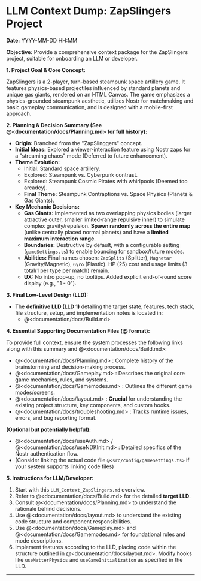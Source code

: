 # LLM Context Dump: ZapSlingers Project

**Date:** YYYY-MM-DD HH:MM

**Objective:** Provide a comprehensive context package for the ZapSlingers project, suitable for onboarding an LLM or developer.

**1. Project Goal & Core Concept:**

ZapSlingers is a 2-player, turn-based steampunk space artillery game. It features physics-based projectiles influenced by standard planets and unique gas giants, rendered on an HTML Canvas. The game emphasizes a physics-grounded steampunk aesthetic, utilizes Nostr for matchmaking and basic gameplay communication, and is designed with a mobile-first approach.

**2. Planning & Decision Summary (See @<documentation/docs/Planning.md> for full history):**

*   **Origin:** Branched from the "ZapSlinggers" concept.
*   **Initial Ideas:** Explored a viewer-interaction feature using Nostr zaps for a "streaming chaos" mode (Deferred to future enhancement).
*   **Theme Evolution:**
    *   Initial: Standard space artillery.
    *   Explored: Steampunk vs. Cyberpunk contrast.
    *   Explored: Steampunk Cosmic Pirates with whirlpools (Deemed too arcadey).
    *   **Final Theme:** Steampunk Contraptions vs. Space Physics (Planets & Gas Giants).
*   **Key Mechanic Decisions:**
    *   **Gas Giants:** Implemented as two overlapping physics bodies (larger attractive outer, smaller limited-range repulsive inner) to simulate complex gravity/repulsion. **Spawn randomly across the entire map** (unlike centrally placed normal planets) and have a **limited maximum interaction range**.
    *   **Boundaries:** Destructive by default, with a configurable setting (`gameSettings.ts`) to enable bouncing for sandbox/future modes.
    *   **Abilities:** Final names chosen: `ZapSplits` (Splitter), `Magnetar` (Gravity/Magnetic), `Gyro` (Plastic). HP (25) cost and usage limits (3 total/1 per type per match) remain.
    *   **UX:** No intro pop-up, no tooltips. Added explicit end-of-round score display (e.g., "1 - 0").

**3. Final Low-Level Design (LLD):**

*   The **definitive LLD (LLD 1)** detailing the target state, features, tech stack, file structure, setup, and implementation notes is located in:
    *   @<documentation/docs/Build.md>

**4. Essential Supporting Documentation Files (@<link> format):**

To provide full context, ensure the system processes the following links along with this summary and @<documentation/docs/Build.md>:

*   @<documentation/docs/Planning.md> : Complete history of the brainstorming and decision-making process.
*   @<documentation/docs/Gameplay.md> : Describes the original core game mechanics, rules, and systems.
*   @<documentation/docs/Gamemodes.md> : Outlines the different game modes/screens.
*   @<documentation/docs/layout.md> : **Crucial** for understanding the existing project structure, key components, and custom hooks.
*   @<documentation/docs/troubleshooting.md> : Tracks runtime issues, errors, and bug reporting format.

**(Optional but potentially helpful):**

*   @<documentation/docs/useAuth.md> / @<documentation/docs/useNDKInit.md> : Detailed specifics of the Nostr authentication flow.
*   (Consider linking the actual code file `@<src/config/gameSettings.ts>` if your system supports linking code files)

**5. Instructions for LLM/Developer:**

1.  Start with this `LLM_Context_ZapSlingers.md` overview.
2.  Refer to @<documentation/docs/Build.md> for the detailed **target LLD**.
3.  Consult @<documentation/docs/Planning.md> to understand the rationale behind decisions.
4.  Use @<documentation/docs/layout.md> to understand the existing code structure and component responsibilities.
5.  Use @<documentation/docs/Gameplay.md> and @<documentation/docs/Gamemodes.md> for foundational rules and mode descriptions.
6.  Implement features according to the LLD, placing code within the structure outlined in @<documentation/docs/layout.md>. Modify hooks like `useMatterPhysics` and `useGameInitialization` as specified in the LLD.

--- 